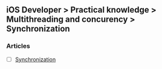 ## iOS Developer > Practical knowledge > Multithreading and concurency > Synchronization

### Articles
- [ ] [Synchronization](https://developer.apple.com/library/content/documentation/Cocoa/Conceptual/Multithreading/ThreadSafety/ThreadSafety.html)


